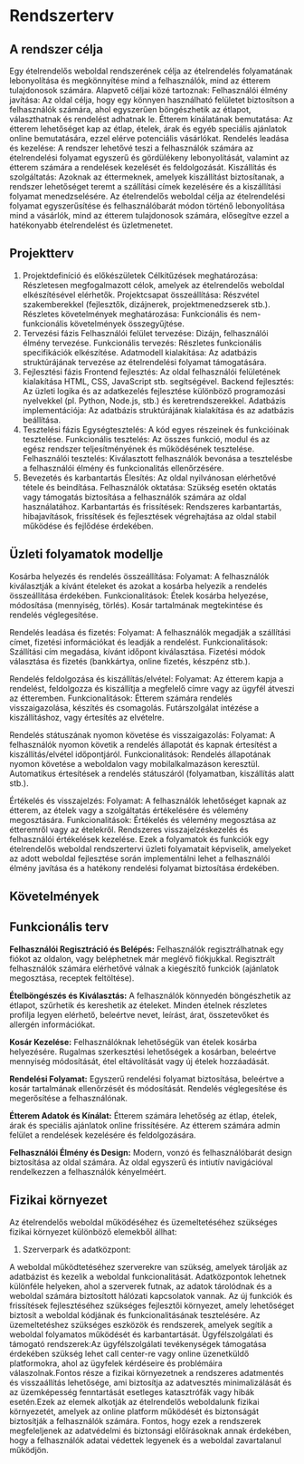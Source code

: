 # Rendszerterv

## A rendszer célja
Egy ételrendelős weboldal rendszerének célja az ételrendelés folyamatának lebonyolítása és megkönnyítése mind a felhasználók, mind az étterem tulajdonosok számára. Alapvető céljai közé tartoznak:
Felhasználói élmény javítása: Az oldal célja, hogy egy könnyen használható felületet biztosítson a felhasználók számára, ahol egyszerűen böngészhetik az étlapot, választhatnak és rendelést adhatnak le.
Étterem kínálatának bemutatása: Az étterem lehetőséget kap az étlap, ételek, árak és egyéb speciális ajánlatok online bemutatására, ezzel elérve potenciális vásárlókat.
Rendelés leadása és kezelése: A rendszer lehetővé teszi a felhasználók számára az ételrendelési folyamat egyszerű és gördülékeny lebonyolítását, valamint az étterem számára a rendelések kezelését és feldolgozását.
Kiszállítás és szolgáltatás: Azoknak az éttermeknek, amelyek kiszállítást biztosítanak, a rendszer lehetőséget teremt a szállítási címek kezelésére és a kiszállítási folyamat menedzselésére.
Az ételrendelős weboldal célja az ételrendelési folyamat egyszerűsítése és felhasználóbarát módon történő lebonyolítása mind a vásárlók, mind az étterem tulajdonosok számára, elősegítve ezzel a hatékonyabb ételrendelést és üzletmenetet.

## Projektterv
1. Projektdefiníció és előkészületek
Célkitűzések meghatározása: Részletesen megfogalmazott célok, amelyek az ételrendelős weboldal elkészítésével elérhetők.
Projektcsapat összeállítása: Részvétel szakemberekkel (fejlesztők, dizájnerek, projektmenedzserek stb.).
Részletes követelmények meghatározása: Funkcionális és nem-funkcionális követelmények összegyűjtése.
2. Tervezési fázis
Felhasználói felület tervezése: Dizájn, felhasználói élmény tervezése.
Funkcionális tervezés: Részletes funkcionális specifikációk elkészítése.
Adatmodell kialakítása: Az adatbázis struktúrájának tervezése az ételrendelési folyamat támogatására.
3. Fejlesztési fázis
Frontend fejlesztés: Az oldal felhasználói felületének kialakítása HTML, CSS, JavaScript stb. segítségével.
Backend fejlesztés: Az üzleti logika és az adatkezelés fejlesztése különböző programozási nyelvekkel (pl. Python, Node.js, stb.) és keretrendszerekkel.
Adatbázis implementációja: Az adatbázis struktúrájának kialakítása és az adatbázis beállítása.
4. Tesztelési fázis
Egységtesztelés: A kód egyes részeinek és funkcióinak tesztelése.
Funkcionális tesztelés: Az összes funkció, modul és az egész rendszer teljesítményének és működésének tesztelése.
Felhasználói tesztelés: Kiválasztott felhasználók bevonása a tesztelésbe a felhasználói élmény és funkcionalitás ellenőrzésére.
5. Bevezetés és karbantartás
Élesítés: Az oldal nyilvánosan elérhetővé tétele és beindítása.
Felhasználók oktatása: Szükség esetén oktatás vagy támogatás biztosítása a felhasználók számára az oldal használatához.
Karbantartás és frissítések: Rendszeres karbantartás, hibajavítások, frissítések és fejlesztések végrehajtása az oldal stabil működése és fejlődése érdekében.

## Üzleti folyamatok modellje
Kosárba helyezés és rendelés összeállítása:
Folyamat: A felhasználók kiválasztják a kívánt ételeket és azokat a kosárba helyezik a rendelés összeállítása érdekében.
Funkcionalitások:
Ételek kosárba helyezése, módosítása (mennyiség, törlés).
Kosár tartalmának megtekintése és rendelés véglegesítése.

Rendelés leadása és fizetés:
Folyamat: A felhasználók megadják a szállítási címet, fizetési információkat és leadják a rendelést.
Funkcionalitások:
Szállítási cím megadása, kívánt időpont kiválasztása.
Fizetési módok választása és fizetés (bankkártya, online fizetés, készpénz stb.).

Rendelés feldolgozása és kiszállítás/elvétel:
Folyamat: Az étterem kapja a rendelést, feldolgozza és kiszállítja a megfelelő címre vagy az ügyfél átveszi az étteremben.
Funkcionalitások:
Étterem számára rendelés visszaigazolása, készítés és csomagolás.
Futárszolgálat intézése a kiszállításhoz, vagy értesítés az elvételre.

Rendelés státuszának nyomon követése és visszaigazolás:
Folyamat: A felhasználók nyomon követik a rendelés állapotát és kapnak értesítést a kiszállítás/elvétel időpontjáról.
Funkcionalitások:
Rendelés állapotának nyomon követése a weboldalon vagy mobilalkalmazáson keresztül.
Automatikus értesítések a rendelés státuszáról (folyamatban, kiszállítás alatt stb.).

Értékelés és visszajelzés:
Folyamat: A felhasználók lehetőséget kapnak az étterem, az ételek vagy a szolgáltatás értékelésére és vélemény megosztására.
Funkcionalitások:
Értékelés és vélemény megosztása az étteremről vagy az ételekről.
Rendszeres visszajelzéskezelés és felhasználói értékelések kezelése.
Ezek a folyamatok és funkciók egy ételrendelős weboldal rendszertervi üzleti folyamatait képviselik, amelyeket az adott weboldal fejlesztése során implementálni lehet a felhasználói élmény javítása és a hatékony rendelési folyamat biztosítása érdekében.

## Követelmények

## Funkcionális terv
**Felhasználói Regisztráció és Belépés:**
Felhasználók regisztrálhatnak egy fiókot az oldalon, vagy beléphetnek már meglévő fiókjukkal.
Regisztrált felhasználók számára elérhetővé válnak a kiegészítő funkciók (ajánlatok megosztása, receptek feltöltése).

**Ételböngészés és Kiválasztás:**
A felhasználók könnyedén böngészhetik az étlapot, szűrhetik és kereshetik az ételeket.
Minden ételnek részletes profilja legyen elérhető, beleértve nevet, leírást, árat, összetevőket és allergén információkat.

**Kosár Kezelése:**
Felhasználóknak lehetőségük van ételek kosárba helyezésére.
Rugalmas szerkesztési lehetőségek a kosárban, beleértve mennyiség módosítását, étel eltávolítását vagy új ételek hozzáadását.

**Rendelési Folyamat:**
Egyszerű rendelési folyamat biztosítása, beleértve a kosár tartalmának ellenőrzését és módosítását.
Rendelés véglegesítése és megerősítése a felhasználónak.

**Étterem Adatok és Kínálat:**
Étterem számára lehetőség az étlap, ételek, árak és speciális ajánlatok online frissítésére.
Az étterem számára admin felület a rendelések kezelésére és feldolgozására.

**Felhasználói Élmény és Design:**
Modern, vonzó és felhasználóbarát design biztosítása az oldal számára.
Az oldal egyszerű és intiutív navigációval rendelkezzen a felhasználók kényelméért.

## Fizikai környezet


Az ételrendelős weboldal működéséhez és üzemeltetéséhez szükséges fizikai környezet különböző elemekből állhat:

1. Szerverpark és adatközpont:

A weboldal működtetéséhez szerverekre van szükség, amelyek tárolják az adatbázist és kezelik a weboldal funkcionalitását.
Adatközpontok lehetnek különféle helyeken, ahol a szerverek futnak, az adatok tárolódnak és a weboldal számára biztosított hálózati kapcsolatok vannak.
Az új funkciók és frissítések fejlesztéséhez szükséges fejlesztői környezet, amely lehetőséget biztosít a weboldal kódjának és funkcionalitásának tesztelésére.
Az üzemeltetéshez szükséges eszközök és rendszerek, amelyek segítik a weboldal folyamatos működését és karbantartását.
Ügyfélszolgálati és támogató rendszerek:Az ügyfélszolgálati tevékenységek támogatása érdekében szükség lehet call center-re vagy online üzenetküldő platformokra, ahol az ügyfelek kérdéseire és problémáira válaszolnak.Fontos része a fizikai környezetnek a rendszeres adatmentés és visszaállítás lehetősége, ami biztosítja az adatvesztés minimalizálását és az üzemképesség fenntartását esetleges katasztrófák vagy hibák esetén.Ezek az elemek alkotják az ételrendelős weboldalunk fizikai környezetét, amelyek az online platform működését és biztonságát biztosítják a felhasználók számára. Fontos, hogy ezek a rendszerek megfeleljenek az adatvédelmi és biztonsági előírásoknak annak érdekében, hogy a felhasználók adatai védettek legyenek és a weboldal zavartalanul működjön.

